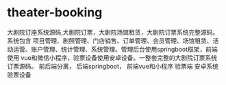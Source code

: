 # theater-booking
大剧院订座系统源码,大剧院订票，大剧院场馆租赁，大剧院订票系统完整源码。 系统包含 项目管理、剧照管理、门店销售、订单管理、会员管理、场馆租赁、活动运营、账户管理、统计管理、系统管理。管理后台使用springboot框架，前端使用 vue和微信小程序，验票设备使用安卓设备。一整套完整的大剧院订票系统订票源码。 前后端分离， 后端springboot， 前端vue和小程序 验票端 安卓系统 验票设备
